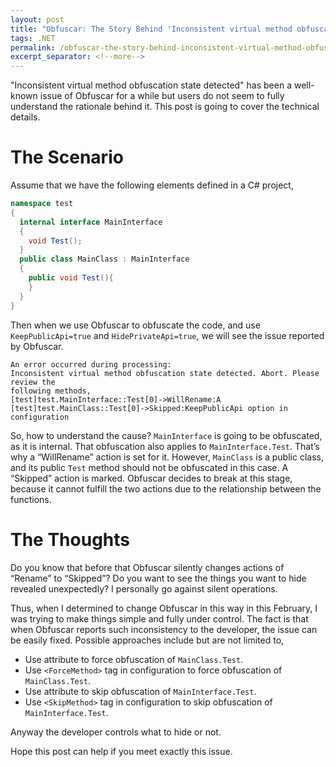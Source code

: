 ```yaml
---
layout: post
title: "Obfuscar: The Story Behind 'Inconsistent virtual method obfuscation state detected'"
tags: .NET
permalink: /obfuscar-the-story-behind-inconsistent-virtual-method-obfuscation-state-detected-82c9f8c38667
excerpt_separator: <!--more-->
---
```

"Inconsistent virtual method obfuscation state detected" has been a well-known issue of Obfuscar for a while but users do not seem to fully understand the rationale behind it. This post is going to cover the technical details.
<!--more-->

# The Scenario

Assume that we have the following elements defined in a C# project,

``` csharp
namespace test
{
  internal interface MainInterface
  {
    void Test();
  }
  public class MainClass : MainInterface
  {
    public void Test(){
    }
  }
}
```

Then when we use Obfuscar to obfuscate the code, and use `KeepPublicApi=true` and `HidePrivateApi=true`, we will see the issue reported by Obfuscar.

``` text
An error occurred during processing:
Inconsistent virtual method obfuscation state detected. Abort. Please review the
following methods,
[test]test.MainInterface::Test[0]->WillRename:A
[test]test.MainClass::Test[0]->Skipped:KeepPublicApi option in configuration
```

So, how to understand the cause? `MainInterface` is going to be obfuscated, as it is internal. That obfuscation also applies to `MainInterface.Test`. That’s why a “WillRename” action is set for it. However, `MainClass` is a public class, and its public `Test` method should not be obfuscated in this case. A “Skipped” action is marked. Obfuscar decides to break at this stage, because it cannot fulfill the two actions due to the relationship between the functions.

# The Thoughts

Do you know that before that Obfuscar silently changes actions of “Rename” to “Skipped”? Do you want to see the things you want to hide revealed unexpectedly? I personally go against silent operations.

Thus, when I determined to change Obfuscar in this way in this February, I was trying to make things simple and fully under control. The fact is that when Obfuscar reports such inconsistency to the developer, the issue can be easily fixed. Possible approaches include but are not limited to,

* Use attribute to force obfuscation of `MainClass.Test`.
* Use `<ForceMethod>` tag in configuration to force obfuscation of `MainClass.Test`.
* Use attribute to skip obfuscation of `MainInterface.Test`.
* Use `<SkipMethod>` tag in configuration to skip obfuscation of `MainInterface.Test`.

Anyway the developer controls what to hide or not.

Hope this post can help if you meet exactly this issue.
